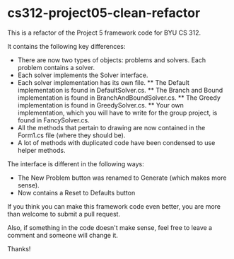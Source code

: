 # cs312-project05-clean-refactor

This is a refactor of the Project 5 framework code for BYU CS 312.

It contains the following key differences:
* There are now two types of objects: problems and solvers. Each problem contains a solver.
* Each solver implements the Solver interface.
* Each solver implementation has its own file. 
** The Default implementation is found in DefaultSolver.cs.
** The Branch and Bound implementation is found in BranchAndBoundSolver.cs.
** The Greedy implementation is found in GreedySolver.cs.
** Your own implementation, which you will have to write for the group project, is found in FancySolver.cs.
* All the methods that pertain to drawing are now contained in the Form1.cs file (where they should be).
* A lot of methods with duplicated code have been condensed to use helper methods.

The interface is different in the following ways:
* The New Problem button was renamed to Generate (which makes more sense).
* Now contains a Reset to Defaults button

If you think you can make this framework code even better, you are more than welcome to submit a pull request.

Also, if something in the code doesn't make sense, feel free to leave a comment and someone will change it.

Thanks!